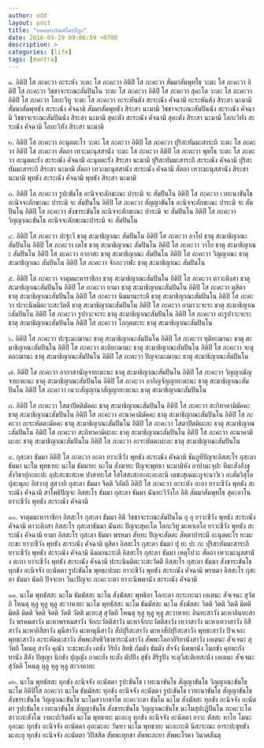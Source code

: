 ```yaml
---
author: odd
layout: post
title: "ยอดพระกัณฑ์ไตรปิฎก"
date: 2016-05-29 09:06:59 +0700
description: >
categories: [life]
tags: [mantra]
---
```

๑. อิติปิ โส ภะคะวา อะระหัง วะตะ โส ภะคะวา
อิติปิ โส ภะคะวา สัมมาสัมพุทโธ วะตะ โส ภะคะวา
อิติปิ โส ภะคะวา วิชชาจะระณะสัมปันโน วะตะ โส ภะคะวา
อิติปิ โส ภะคะวา สุคะโต วะตะ โส ภะคะวา
อิติปิ โส ภะคะวา โลกะวิทู วะตะ โส ภะคะวา
อะระหันตัง สะระณัง คัจฉามิ
อะระหันตัง สิระสา นะมามิ
สัมมาสัมพุทธัง สะระณัง คัจฉามิ
สัมมาสัมพุทธัง สิระสา นะมามิ
วิชชาจะระณะสัมปันนัง สะระณัง คัจฉามิ
วิชชาจะระณะสัมปันนัง สิระสา นะมามิ
สุคะตัง สะระณัง คัจฉามิ
สุคะตัง สิระสา นะมามิ
โลกะวิทัง สะระณัง คัจฉามิ
โลกะวิทัง สิระสา นะมามิ

๒. อิติปิ โส ภะคะวา อะนุตตะโร วะตะ โส ภะคะวา
อิติปิ โส ภะคะวา ปุริสะทัมมะสาระถิ วะตะ โส ภะคะวา
อิติปิ โส ภะคะวา สัตถา เทวะมะนุสสานัง วะตะ โส ภะคะวา
อิติปิ โส ภะคะวา พุทโธ วะตะ โส ภะคะวา
อะนุตตะรัง สะระณัง คัจฉามิ
อะนุตตะรัง สิระสา นะมามิ
ปุริสะทัมมะสาระถิ สะระณัง คัจฉามิ
ปุริสะทัมมะสาระถิ สิระสา นะมามิ
สัตถา เทวะมะนุสสานัง สะระณัง คัจฉามิ
สัตถา เทวะมะนุสสานัง สิระสา นะมามิ
พุทธัง สะระณัง คัจฉามิ
พุทธัง สิระสา นะมามิ

๓. อิติปิ โส ภะคะวา รูปะขันโธ อะนิจจะลักขะณะ ปาระมิ จะ สัมปันโน
อิติปิ โส ภะคะวา เวทะนาขันโธ อะนิจจะลักขะณะ ปาระมิ จะ สัมปันโน
อิติปิ โส ภะคะวา สัญญาขันโธ อะนิจจะลักขะณะ ปาระมิ จะ สัมปันโน
อิติปิ โส ภะคะวา สังขาระขันโธ อะนิจจะลักขะณะ ปาระมิ จะ สัมปันโน
อิติปิ โส ภะคะวา วิญญาณะขันโธ อะนิจจะลักขะณะปาระมิ จะ สัมปันโน

๔. อิติปิ โส ภะคะวา ปะฐะวี ธาตุ สะมาธิญาณะ สัมปันโน
อิติปิ โส ภะคะวา อาโป ธาตุ สะมาธิญาณะ สัมปันโน
อิติปิ โส ภะคะวา เตโช ธาตุ สะมาธิญาณะ สัมปันโน
อิติปิ โส ภะคะวา วาโย ธาตุ สะมาธิญาณะ สัมปันโน
อิติปิ โส ภะคะวา อากาสะ ธาตุ สะมาธิญาณะ สัมปันโน
อิติปิ โส ภะคะวา วิญญาณะ ธาตุ สะมาธิญาณะ สัมปันโน
อิติปิ โส ภะคะวา จักกะวาฬะ ธาตุ สะมาธิญาณะ สัมปันโน

๕. อิติปิ โส ภะคะวา จาตุมมะหาราชิกา ธาตุ สะมาธิญาณะสัมปันโน
อิติปิ โส ภะคะวา ตาวะติงสา ธาตุ สะมาธิญาณะสัมปันโน
อิติปิ โส ภะคะวา ยามา ธาตุ สะมาธิญาณะสัมปันโน
อิติปิ โส ภะคะวา ตุสิตา ธาตุ สะมาธิญาณะสัมปันโน
อิติปิ โส ภะคะวา นิมมานะระตี ธาตุ สะมาธิญาณะสัมปันโน
อิติปิ โส ภะคะวา ปะระนิมมิตะวะสะวัตตี ธาตุ สะมาธิญาณะสัมปันโน
อิติปิ โส ภะคะวา กามาวะจะระ ธาตุ สะมาธิญาณะสัมปันโน
อิติปิ โส ภะคะวา รูปาวะจะระ ธาตุ สะมาธิญาณะสัมปันโน
อิติปิ โส ภะคะวา อะรูปาวะจะระ ธาตุ สะมาธิญาณะสัมปันโน
อิติปิ โส ภะคะวา โลกุตตะระ ธาตุ สะมาธิญาณะสัมปันโน

๖. อิติปิ โส ภะคะวา ปะฐะมะฌานะ ธาตุ สะมาธิญาณะสัมปันโน
อิติปิ โส ภะคะวา ทุติยะฌานะ ธาตุ สะมาธิญาณะสัมปันโน
อิติปิ โส ภะคะวา ตะติยะฌานะ ธาตุ สะมาธิญาณะสัมปันโน
อิติปิ โส ภะคะวา จะตุตถะฌานะ ธาตุ สะมาธิญาณะสัมปันโน
อิติปิ โส ภะคะวา ปัญจะมะฌานะ ธาตุ สะมาธิญาณะสัมปันโน

๗. อิติปิ โส ภะคะวา อากาสานัญจายะตะนะ ธาตุ สะมาธิญาณะสัมปันโน
อิติปิ โส ภะคะวา วิญญาณัญจายะตะนะ ธาตุ สะมาธิญาณะสัมปันโน
อิติปิ โส ภะคะวา อากิญจัญญายะตะนะ ธาตุ สะมาธิญาณะสัมปันโน
อิติปิ โส ภะคะวา เนวะสัญญานาสัญญายะตะนะ ธาตุ สะมาธิญาณะสัมปันโน

๘. อิติปิ โส ภะคะวา โสตาปัตติมัคคะ ธาตุ สะมาธิญาณะสัมปันโน
อิติปิ โส ภะคะวา สะกิทาคามิมัคคะ ธาตุ สะมาธิญาณะสัมปันโน
อิติปิ โส ภะคะวา อะนาคามิมัคคะ ธาตุ สะมาธิญาณะสัมปันโน
อิติปิ โส ภะคะวา อะระหัตตะมัคคะ ธาตุ สะมาธิญาณะสัมปันโน
อิติปิ โส ภะคะวา โสตาปัตติผะละ ธาตุ สะมาธิญาณะสัมปันโน
อิติปิ โส ภะคะวา สะกิทาคามิผะละ ธาตุ สะมาธิญาณะสัมปันโน
อิติปิ โส ภะคะวา อะนาคามิผะละ ธาตุ สะมาธิญาณะสัมปันโน
อิติปิ โส ภะคะวา อะระหัตตะผะละ ธาตุ สะมาธิญาณะสัมปันโน

๙. กุสะลา ธัมมา อิติปิ โส ภะคะวา อะอา ยาวะชีวัง พุทธัง สะระณัง คัจฉามิ ชัมภูทีปัญจะอิสสะโร กุสะลา ธัมมา นะโม พุทธายะ นะโม ธัมมายะ นะโม สังฆายะ ปัญจะพุทธา นะมามิหัง อาปามะจุปะ ทีมะสังอังขุ สังวิธาปุกะยะปะ อุปะสะชะสะเห ปาสายะโส
โสโสสะสะอะอะอะอะนิ เตชะสุเนมะภูจะนาวิเว อะสัมวิสุโลปุสะพุภะ อิสวาสุ สุสวาอิ กุสะลา ธัมมา จิตติ วิอัตถิ
อิติปิ โส ภะคะวา อะระหัง อะอา ยาวะชีวัง พุทธัง สะระณัง คัจฉามิ สาโพธิปัญจะ อิสสะโร ธัมมา
กุสะลา ธัมมา นันทะวิวังโก อิติ สัมมาสัมพุทโธ สุคะลาโน ยาวะชีวัง พุทธัง สะระณัง คัจฉามิ

๑๐. จาตุมมะหาราชิกา อิสสะโร กุสะลา ธัมมา อิติ วิชชาจะระณะสัมปันโน อุ อุ ยาวะชีวัง พุทธัง สะระณัง คัจฉามิ
ตาวะติงสา อิสสะโร กุสะลาธัมมา นันทะ ปัญจะสุคะโต โลกะวิทู มะหาเอโอ ยาวะชีวัง พุทธัง สะระณัง คัจฉามิ
ยามา อิสสะโร กุสะลา ธัมมา พรหมา สัททะ ปัญจะสัตตะ สัตตาปาระมี อะนุตตะโร ยะมะ กะขะ ยาวะชีวัง พุทธัง สะระณัง คัจฉามิ
ตุสิตา อิสสะโร กุสะลา ธัมมา ปุ ยะ ปะ กะ ปุริสะทัมมะสาระถิ ยาวะชีวัง พุทธัง สะระณัง คัจฉามิ
นิมมานะระตี อิสสะโร กุสะลา ธัมมา เหตุโปวะ สัตถา เทวะมะนุสสานัง ตะถา ยาวะชีวัง พุทธัง สะระณัง คัจฉามิ
ปะระนิมมิตะวะสะวัตตี อิสสะโร กุสะลา ธัมมา สังขาระขันโธ ทุกขัง อะนิจจัง อะนัตตา รูปะขันโธ พุทธะปะผะ ยาวะชีวัง พุทธัง สะระณัง คัจฉามิ
พรหมา อิสสะโร กุสะลา ธัมมา นัตถิ ปัจจะยา วินะปัญจะ ภะคะวะตา ยาวะนิพพานัง สะระณัง คัจฉามิ

๑๑. นะโม พุทธัสสะ นะโม ธัมมัสสะ นะโม สังฆัสสะ พุทธิลา โลกะลา กะระกะนา เอเตนะ สัจเจนะ สุวัตถิ โหนตุ หุลู หุลู หุลู สะวาหายะ
นะโม พุทธัสสะ นะโม ธัมมัสสะ นะโม สังฆัสสะ วิตติ วิตติ วิตติ มิตติ มิตติ มิตติ จิตติ จิตติ วัตติ วัตติ มะยะสุ สุวัตถิ โหนตุ หุลู หุลู หุลู สะวาหายะ
อินทะสาวัง มะหาอินทะสาวัง พรหมสาวัง มะหาพรหมสาวัง จักกะวัตติสาวัง มะหาจักกะวัตติสาวัง เทวาสาวัง มะหาเทวาสาวัง อิสีสาวัง มะหาอิสีสาวัง มุนีสาวัง มะหามุนีสาวัง สัปปุริสะสาวัง มะหาสัปปุริสะสาวัง พุทธะสาวัง ปัจเจกะ พุทธะสาวัง อะระหัตตะสาวัง สัพพะสิทธิวิชาธาระนังสาวัง สัพพะโลกาอิริยานังสาวัง เอเตนะ สัจเจนะ สุวัตถิ โหนตุ
สาวัง คุณัง วะชะพะลัง เตชัง วิริยัง สิทธิ กัมมัง ธัมมัง สัจจัง นิพพานัง โมกขัง คุยหะกัง ทานัง สีลัง ปัญญา นิกขัง ปุญญัง ภาคะยัง ยะสัง ตัปปัง สุขัง สิริรูปัง จะตุวีสะติเทสะนัง เอเตนะ สัจเจนะ สุวัตถิ โหนตุ หุลู หุลู หุลู สะวาหายะ

๑๒. นะโม พุทธัสสะ ทุกขัง อะนิจจัง อะนัตตา รูปะขันโธ เวทะนาขันโธ สัญญาขันโธ วิญญาณะขันโธ นะโม อิติปิโส ภะคะวา
นะโม ธัมมัสสะ ทุกขัง อะนิจจัง อะนัตตา รูปะขันโธ เวทะนาขันโธ สัญญาขันโธ สังขาระขันโธ วิญญาณะขันโธ นะโมสวากขาโต ภะคะวะตา ธัมโม
นะโม สังฆัสสะ ทุกขัง อะนิจจัง อะนัตตา รูปะขันโธ เวทะนาขันโธ สัญญาขันโธ สังขาระขันโธ วิญญาณะขันโธ นะโมสุปะฏิปันโน ภะคะวะโต สาวะกะสังโฆ วาหะปะริตตัง
นะโม พุทธายะ มะอะอุ ทุกขัง อะนิจจัง อะนัตตา ยาวะ ตัสสะ หาโย โมนะ อุอะมะ ทุกขัง อะนิจจัง อะนัตตา อุอะมะอะ วันทา นะโม พุทธายะ นะอะกะติ นิสะระณะ อาระปะขุทธัง มะอะอุ ทุกขัง อะนิจจัง อะนัตตา วิปัสสิต
สัพพะทุกขา สัพพะภะยา สัพพะโรคา วินาศสันตุ
